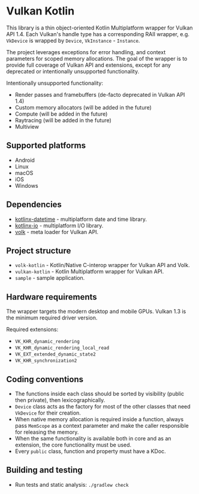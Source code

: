 Vulkan Kotlin
=============

This library is a thin object-oriented Kotlin Multiplatform wrapper for Vulkan API 1.4.
Each Vulkan's handle type has a corresponding RAII wrapper, e.g. `VkDevice` is wrapped by `Device`, `VkInstance` - `Instance`.

The project leverages exceptions for error handling, and context parameters for scoped memory allocations.
The goal of the wrapper is to provide full coverage of Vulkan API and extensions, except for
any deprecated or intentionally unsupported functionality.

Intentionally unsupported functionality:
* Render passes and framebuffers (de-facto deprecated in Vulkan API 1.4)
* Custom memory allocators (will be added in the future)
* Compute (will be added in the future)
* Raytracing (will be added in the future)
* Multiview

## Supported platforms

* Android
* Linux
* macOS
* iOS
* Windows

## Dependencies

* [kotlinx-datetime](https://github.com/Kotlin/kotlinx-datetime) - multiplatform date and time library.
* [kotlinx-io](https://github.com/Kotlin/kotlinx-io) - multiplatform I/O library.
* [volk](https://github.com/zeux/volk) - meta loader for Vulkan API.

## Project structure

* `volk-kotlin` - Kotlin/Native C-interop wrapper for Vulkan API and Volk.
* `vulkan-kotlin` - Kotlin Multiplatform wrapper for Vulkan API.
* `sample` - sample application.

## Hardware requirements

The wrapper targets the modern desktop and mobile GPUs.
Vulkan 1.3 is the minimum required driver version.

Required extensions:
* `VK_KHR_dynamic_rendering`
* `VK_KHR_dynamic_rendering_local_read`
* `VK_EXT_extended_dynamic_state2`
* `VK_KHR_synchronization2`

## Coding conventions

* The functions inside each class should be sorted by visibility (public then private), then lexicographically.
* `Device` class acts as the factory for most of the other classes that need `VkDevice` for their creation.
* When native memory allocation is required inside a function, always pass `MemScope` as a context parameter and 
  make the caller responsible for releasing the memory.
* When the same functionality is available both in core and as an extension, the core functionality must be used.
* Every `public` class, function and property must have a KDoc.

## Building and testing

* Run tests and static analysis: `./gradlew check`
